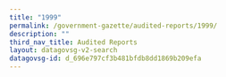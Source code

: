 ```yaml
---
title: "1999"
permalink: /government-gazette/audited-reports/1999/
description: ""
third_nav_title: Audited Reports
layout: datagovsg-v2-search
datagovsg-id: d_696e797cf3b481bfdb8dd1869b209efa
---
```

